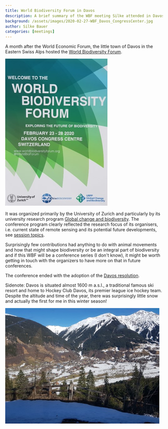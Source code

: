 ```yaml
---
title: World Biodiversity Forum in Davos
description: A brief summary of the WBF meeting Silke attended in Davos, Switzerland on x February 2020.
background: /assets/images/2020-02-27-WBF_Davos_CongressCenter.jpg
author: Silke Bauer
categories: [meetings]
---
```


A month after the World Economic Forum, the little town of Davos in the Eastern Swiss Alps hosted the [World Biodiversity Forum](https://www.worldbiodiversityforum.org/index.html).

![Davos Poster](/assets/images/2020-02-27-WBF_Davos_Poster.jpg)

It was organized primarily by the University of Zurich and particularly by its university research program [Global change and biodiversity](https://www.gcb.uzh.ch/en.html). The conference program clearly reflected the research focus of its organisers, i.e. current state of remote sensing and its potential future developments, see [session topics](https://www.worldbiodiversityforum.org/de/sessions).

Surprisingly few contributions had anything to do with animal movements and how that might shape biodiversity or be an integral part of biodiversity and if this WBF will be a conference series (I don't know), it might be worth getting in touch with the organizers to have more on that in future conferences.

The conference ended with the adoption of the [Davos resolution](https://www.worldbiodiversityforum.org/de/davos-resolution).

Sidenote: Davos is situated almost 1600 m a.s.l., a traditional famous ski resort and home to Hockey Club Davos, its premier league ice hockey team. Despite the altitude and time of the year, there was surprisingly little snow and actually the first for me in this winter season!  

![On the way](/assets/images/2020-02-27-WBF_Davos_OnTheWay.jpg)

